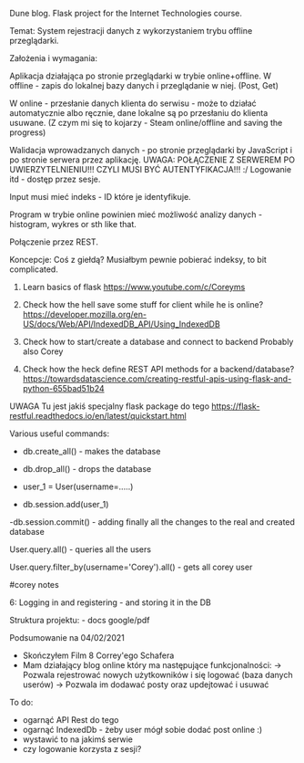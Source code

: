 Dune blog. Flask project for the Internet Technologies course.

Temat:
System rejestracji danych z wykorzystaniem trybu offline przeglądarki.

Założenia i wymagania:

Aplikacja działająca po stronie przeglądarki w trybie online+offline.
W offline - zapis do lokalnej bazy danych i przeglądanie w niej.
(Post, Get)

W online - przesłanie danych klienta do serwisu - może to działać automatycznie albo ręcznie, dane lokalne są po przesłaniu do klienta usuwane.
(Z czym mi się to kojarzy - Steam online/offline and saving the progress)

Walidacja wprowadzanych danych - po stronie przeglądarki by JavaScript i po stronie serwera przez aplikację.
UWAGA: POŁĄCZENIE Z SERWEREM PO UWIERZYTELNIENIU!!!
CZYLI MUSI BYĆ AUTENTYFIKACJA!!! :/
Logowanie itd - dostęp przez sesje.

Input musi mieć indeks - ID które je identyfikuje.

Program w trybie online powinien mieć możliwość analizy danych - histogram, wykres or sth like that.

Połączenie przez REST.


Koncepcje:
Coś z giełdą? Musiałbym pewnie pobierać indeksy, to bit complicated.


1. Learn basics of flask
https://www.youtube.com/c/Coreyms

2. Check how the hell save some stuff for client while he is online?
https://developer.mozilla.org/en-US/docs/Web/API/IndexedDB_API/Using_IndexedDB

3. Check how to start/create a database and connect to backend
Probably also Corey

4. Check how the heck define REST API methods for a backend/database?
https://towardsdatascience.com/creating-restful-apis-using-flask-and-python-655bad51b24

UWAGA
Tu jest jakiś specjalny flask package do tego
https://flask-restful.readthedocs.io/en/latest/quickstart.html

Various useful commands:
- db.create_all() - makes the database

- db.drop_all() - drops the database

- user_1 = User(username=.....)

- db.session.add(user_1)

-db.session.commit() - adding finally all the changes to the real and created database

User.query.all() - queries all the users

User.query.filter_by(username='Corey').all() - gets all corey user


#corey notes


6: Logging in and registering - and storing it in the DB


Struktura projektu: - docs google/pdf

Podsumowanie na 04/02/2021
- Skończyłem Film 8 Correy'ego Schafera
- Mam działający blog online który ma następujące funkcjonalności:
-> Pozwala rejestrować nowych użytkowników i się logować (baza danych userów)
-> Pozwala im dodawać posty oraz updejtować i usuwać

To do:
- ogarnąć API Rest do tego
- ogarnąć IndexedDb - żeby user mógł sobie dodać post online :)
- wystawić to na jakimś serwie
- czy logowanie korzysta z sesji?
